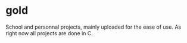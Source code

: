 gold
====
School and personnal projects, mainly uploaded for the ease of use.
As right now all projects are done in C.

